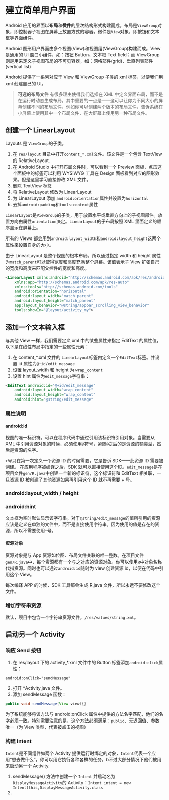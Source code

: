 # 建立简单用户界面

Android 应用的界面以**布局**和**微件**的层次结构形式构建而成。布局是`ViewGroup`对象，即控制器子视图在屏幕上放置方式的容器。微件是`View`对象，即按钮和文本框等界面组件。

Android 图形用户界面由多个视图(View)和视图组(ViewGroup)构建而成。View 是通用的 UI 窗口小组件，如：按钮 Button、文本框 Text field；而 ViewGroup 则是用来定义子视图布局的不可见容器，如：网格部件(grid)、垂直列表部件(vertical list)

Android 提供了一系列对应于 View 和 ViewGroup 子类的 xml 标签，以便我们用 xml 创建自己的 UI。

> **可选的布局文件** 有很多理由使得我们选择在 XML 中定义界面布局，而不是在运行时动态生成布局，其中重要的一点是——这可以让你为不同大小的屏幕创建不同的布局文件，例如你可以创建两个版本的布局文件，告诉系统在小屏幕上使用其中一个布局文件，在大屏幕上使用另一种布局文件。

## 创建一个 LinearLayout

Layouts 是 `ViewGroup`的子类。

1. 在 `res/layout` 目录中打开`content_*.xml`文件。该文件是一个包含 TextView 的 RelativeLayout.
2. 在 Android Studio 中打开布局文件时，可以看到一个 Preview 面板，点击这个面板中的标签可以利用 WYSIWYG 工具在 Design 面板看到对应的图形效果。但是这里学习直接修改 XML 文件。
3. 删除 TextView 标签
4. 将 RelativeLayout 修改为 LinearLayout
5. 为 LinearLayout 添加 `android:orientation`属性并设置为`horizontal`
6. 去掉`android:padding`和`tools:context`属性

`LinearLayout`是`ViewGroup`的子类，用于放置水平或垂直方向上的子视图部件。放置方向由属性`orientation`决定。`LinearLayout`的子布局按照 XML 里面定义的顺序显示在屏幕上。

所有的 Views 都会用到`android:layout_width`和`android:layout_height`这两个属性来设置自身的大小。

由于 LinearLayout 是整个视图的根本布局，所以通过指定 width 和 height 属性为`match_parent`可以使得宽度和高度充满整个屏幕。该值表示子 View 扩张自己的宽度和高度来匹配父控件的宽度和高度。
```xml
<LinearLayout xmlns:android="http://schemas.android.com/apk/res/android"
    xmlns:app="http://schemas.android.com/apk/res-auto"
    xmlns:tools="http://schemas.android.com/tools"
    android:orientation="horizontal"
    android:layout_width="match_parent"
    android:layout_height="match_parent"
    app:layout_behavior="@string/appbar_scrolling_view_behavior"
    tools:showIn="@layout/activity_my">
```

## 添加一个文本输入框

与其他 View 一样，我们需要定义 xml 中的某些属性来指定 EditText 的属性值，以下是在线性布局中指定的一些属性元素：
1. 在 content_*.xml 文件的 `LinearLayout`标签内定义一个`EditText`标签。并设置 id 属性为`@+id/edit_message`
2. 设置 layout_width 和 height 为  `wrap_content`
3. 设置 hint 属性为`edit_message`字符串：
```xml
<EditText android:id="@+id/edit_message"
    android:layout_width="wrap_content"
    android:layout_height="wrap_content"
    android:hint="@string/edit_message"
```

### 属性说明

#### android:id

视图的唯一标识符。可以在程序代码中通过引用该标识符引用对象。当需要从 XML 中引用资源对象的时候，必须使用`@`符号，紧随`@`之后的是资源的额类型，然后是资源的名字。

`+`号只在第一次定义一个资源 ID 的时候需要，它是告诉 SDK——此资源 ID 需要被创建。 在应用程序被编译之后，SDK 就可以直接使用这个ID。`edit_message`是在项目文件`gen/R.java`中创建一个新的标识符，这个标识符和 EditText 相关联，一旦资源 ID 被创建了其他资源如果再引用这个 ID 就不再需要 + 号。

### android:layout_width / height

### android:hint

文本框为空时默认显示该字符串。对于`@string/edit_message`的值所引用的资源应该是定义在单独的文件中，而不是直接使用字符串。因为使用的值是存在的资源，所以不需要使用`+`号。

#### 资源对象

资源对象是与 App 资源如位图、布局文件关联的唯一整数。在项目文件`gen/R.java`中，每个资源都有一个与之对应的资源对象。你可以使用`R`中对象名称代指资源。同时也可以通过`android:id`随时为 view 创建资源 id，以便在代码中引用这个 View。

每次编译 APP 的时候，SDK 工具都会生成 R.java 文件，所以永远不要修改这个文件。

### 增加字符串资源

默认，项目中包含一个字符串资源文件，`/res/values/string.xml`。

## 启动另一个 Activity

### 响应 Send 按钮

1. 在 res/layout 下的 activity_*.xml 文件中的 Button 标签添加`android:click`属性：
```xml
android:onClick="sendMessage"
```
2. 打开 *Activity.java 文件。
3. 添加 sendMessage 函数：
```java
public void sendMessage(View view){}
```

为了系统能够将该方法与 android:onClick 属性中提供的方法名字匹配，他们的名字必须一致。特别需要注意的是，这个方法必须满足：`public`、无返回值、参数唯一（为 View 类型，代表被点击的视图）

### 构建 Intent

`Intent`是不同组件如两个 Activity 提供运行时绑定的对象，`Intent`代表一个应用“想去做什么”，你可以用它执行各种各样的任务。b不过大部分情况下他们被用来启动另一个 Activity.

1. sendMessage() 方法中创建一个 `Intent` 并启动名为`DisplayMessageActivity`的 Activity：`Intent intent = new Intent(this,DisplayMessageActivity.class`
2. 